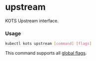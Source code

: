 # upstream

KOTS Upstream interface.

### Usage
```bash
kubectl kots upstream [command] [flags]
```

This command supports all [global flags](kots-cli-global-flags).
